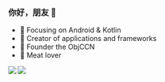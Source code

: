 
### 你好，朋友 👋

- :orange_book: Focusing on Android & Kotlin
- :hammer: Creator of applications and frameworks
- :ram: Founder the ObjCCN
- :meat_on_bone: Meat lover

<a href="https://github.com/anuraghazra/github-readme-stats">
  <img align="left" src="https://github-readme-stats.vercel.app/api/top-langs/?username=weizi-era&layout=compact&show_icons=true&theme=radical" />
</a>
<a href="https://github.com/anuraghazra/convoychat">
  <img align="left" src="https://github-readme-stats.vercel.app/api?username=weizi-era&show_icons=true&theme=radical" />
</a>


